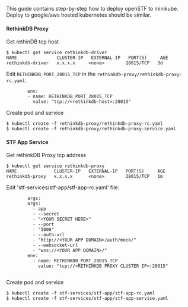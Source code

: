 This guide contains step-by-step how to deploy openSTF to minikube. Deploy to google/aws hosted kubernetes should be similar.


#### RethinkDB Proxy

Get rethinDB tcp host
```
$ kubectl get service rethinkdb-driver
NAME               CLUSTER-IP   EXTERNAL-IP   PORT(S)     AGE
rethinkdb-driver   x.x.x.x     <none>        28015/TCP   3d
```

Edit `RETHINKDB_PORT_28015_TCP` in the `rethinkdb-proxy/rethinkdb-proxy-rc.yaml`:
```
        env:
        - name: RETHINKDB_PORT_28015_TCP
          value: "tcp://<rethinkdb-host>:28015"
```

Create pod and service
```
$ kubectl create -f rethinkdb-proxy/rethinkdb-proxy-rc.yaml
$ kubectl create -f rethinkdb-proxy/rethinkdb-proxy-service.yaml
```

#### STF App Service

Get rethinkDB Proxy tcp address
```
$ kubectl get service rethinkdb-proxy
NAME              CLUSTER-IP   EXTERNAL-IP   PORT(S)     AGE
rethinkdb-proxy   x.x.x.x      <none>        28015/TCP   1m
```

Edit 'stf-services/stf-app/stf-app-rc.yaml' file:
```
        args: 
        args: 
          - app
          - --secret 
          - "<YOUR SECRET HERE>" 
          - --port
          - "3000"
          - --auth-url 
          - "http://<YOUR APP DOMAIN>/auth/mock/"
          - --websocket-url
          - "wss://<YOUR APP DOMAIN>/"
        env:
          - name: RETHINKDB_PORT_28015_TCP
            value: "tcp://<RETHINKDB PROXY CLUSTER IP>:28015"
          
```

Create pod and service
```
$ kubectl create -f stf-services/stf-app/stf-app-rc.yaml
$ kubectl create -f stf-services/stf-app/stf-app-service.yaml
```







